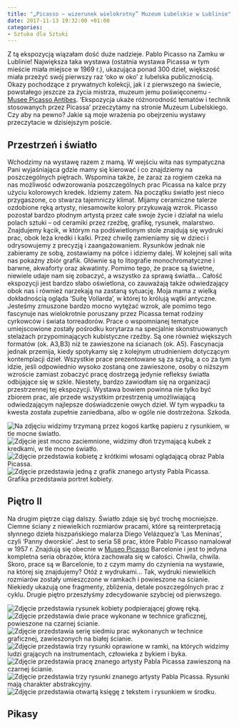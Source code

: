 ```yaml
---
title: "„Picasso – wizerunek wielokrotny” Muzeum Lubelskie w Lublinie"
date: 2017-11-13 19:32:00 +01:00
categories:
- Sztuka dla Sztuki
---
```


Z tą ekspozycją wiązałam dość duże nadzieje. Pablo Picasso na Zamku w Lublinie! Największa taka wystawa (ostatnia wystawa Picassa w tym mieście miała miejsce w 1969 r.), ukazująca ponad 300 dzieł, większość miała przeżyć swój pierwszy raz ‘oko w oko’ z lubelska publicznością. Okazy pochodzące z prywatnych kolekcji, jak i z pierwszego na świecie, powstałego jeszcze za życia mistrza, muzeum jemu poświęconemu - [Musee Picasso Antibes](http://www.antibes-juanlespins.com/culture/musee-picasso). ‘Ekspozycja ukaże różnorodność tematów i technik stosowanych przez Picassa’ przeczytamy na stronie Muzeum Lubelskiego. Czy aby na pewno? Jakie są moje wrażenia po obejrzeniu wystawy przeczytacie w dzisiejszym poście.

## Przestrzeń i światło

Wchodzimy na wystawę razem z mamą. W wejściu wita nas sympatyczna Pani wyjaśniająca gdzie mamy się kierować i co znajdziemy na poszczególnych piętrach. Wspomina także, że zaraz za rogiem czeka na nas możliwość odwzorowania poszczególnych prac Picassa na kalce przy użyciu kolorowych kredek. Idziemy zatem. Na początku światło jest nieco przygaszone, co stwarza tajemniczy klimat. Mijamy ceramiczne talerze ozdobione ręką artysty, niesamowite kolory przykuwają wzrok. Picasso pozostał bardzo płodnym artystą przez całe swoje życie i działał na wielu polach sztuki – od ceramiki przez rzeźbę, grafikę, rysunek, malarstwo. Znajdujemy kącik, w którym na podświetlonym stole znajdują się wydruki prac, obok leża kredki i kalki. Przez chwilę zamieniamy się w dzieci i odrysowujemy z precyzją i zaangażowaniem. Rysunków jednak nie zabieramy ze sobą, zostawiamy na półce i idziemy dalej.
W kolejnej sali wita nas pokaźny zbiór grafik. Głównie są to litografie monochromatyczne i barwne, akwaforty oraz akwatinty. Pomimo tego, że prace są świetne, niewiele udaje nam się zobaczyć, a wszystko za sprawą światła… Całość ekspozycji jest bardzo słabo oświetlona, co zauważają także odwiedzający obok nas i również narzekają na zastaną sytuację. Moja mama z wielką dokładnością ogląda ‘Suitę Vollarda’, w której to królują wątki antyczne. Jesteśmy zmuszone bardzo mocno wytężać wzrok, ale pomimo tego fascynuje nas wielokrotnie poruszany przez Picassa temat rodziny cyrkowców i świata torreadorów. Prace o wspomnianej tematyce umiejscowione zostały pośrodku korytarza na specjalnie skonstruowanych stelażach przypominających kubistyczne rzeźby. Są one również większych formatów (ok. A3,B3) niż te zawieszone na ścianach (ok. A5). Fascynacja jednak przemija, kiedy spotykamy się z kolejnym utrudnieniem dotyczącym kontemplacji dzieł. Wszystkie prace prezentowane są za szybą, a co za tym idzie, jeśli odpowiednio wysoko zostaną one zawieszone, osoby o niższym wzroście zamiast zobaczyć pracę dostrzegą jedynie refleksy światła odbijające się w szkle. Niestety, bardzo zawiodłam się na organizacji przestrzennej tej ekspozycji. Wystawa bowiem powinna nie tylko być zbiorem prac, ale przede wszystkim przestrzenią umożliwiającą odwiedzającym najlepsze doświadczenie owych dzieł. W tym wypadku ta kwesta została zupełnie zaniedbana, albo w ogóle nie dostrzeżona. Szkoda.

![Na zdjęciu widzimy trzymaną przez kogoś kartkę papieru z rysunkiem, w tle mocne światło.](https://assets1.ello.co/uploads/asset/attachment/6511870/ello-optimized-8332e89c.jpg)
![Zdjęcie jest mocno zaciemnione, widzimy dłoń trzymającą kubek z kredkami, w tle mocne światło.](https://assets1.ello.co/uploads/asset/attachment/6511877/ello-optimized-e74c582c.jpg)
![Zdjęcie przedstawia kobietę z krótkimi włosami oglądającą obraz Pabla Picassa.](https://assets0.ello.co/uploads/asset/attachment/6511882/ello-optimized-7650857d.jpg)
![Zdjęcie przedstawia jedną z grafik znanego artysty Pabla Picassa. Grafika przedstawia portret kobiety.](https://assets2.ello.co/uploads/asset/attachment/6511890/ello-optimized-457d8010.jpg)

## Piętro II

Na drugim piętrze ciąg dalszy. Światło zdaje się być trochę mocniejsze. Ciemne ściany z niewielkich rozmiarów pracami, które są reinterpretacją słynnego dzieła hiszpańskiego malarza Diego Velázquez’a ‘Las Meninas’, czyli ‘Panny dworskie’. Jest to seria 58 prac, które Pablo Picasso namalował w 1957 r. Znajdują się obecnie w [Museo Picasso](http://www.museupicasso.bcn.cat/) Barcelonie i jest to jedyna kompletna seria obrazów, która zachowała się w całości. Chwila, chwila. Skoro, prace są w Barcelonie, to z czym mamy do czynienia na wystawie, na której się znajdujemy? Otóż z wydrukami… Tak, wydruki niewielkich rozmiarów zostały umieszczone w ramkach i powieszone na ścianie. Niekiedy ukazują one fragmenty, zbliżenia, detale poszczególnych prac z cyklu. Drugie piętro przeszłyśmy zdecydowanie szybciej od pierwszego.

![Zdjęcie przedstawia rysunek kobiety podpierającej głowę ręką.](https://assets2.ello.co/uploads/asset/attachment/6511885/ello-optimized-795df6ec.jpg)
![Zdjęcie przedstawia dwie prace wykonane w technice graficznej, powieszone na czarnej ścianie.](https://assets1.ello.co/uploads/asset/attachment/6511896/ello-optimized-fea2288d.jpg)
![Zdjęcie przedstawia serię siedmiu prac wykonanych w technice graficznej, zawieszonych na białej ścianie.](https://assets1.ello.co/uploads/asset/attachment/6511900/ello-optimized-0e903f20.jpg)
![Zdjęcie przedstawia trzy rysunki oprawione w ramki, na których widzimy ludzi grających na instrumentach, człowieka z bykiem i byka.](https://assets1.ello.co/uploads/asset/attachment/6511904/ello-optimized-9f75a68a.jpg)
![Zdjęcie przedstawia pracę znanego artysty Pabla Picassa zawieszoną na czarnej ścianie.](https://assets1.ello.co/uploads/asset/attachment/6511905/ello-optimized-4503451a.jpg)
![Zdjęcie przedstawia trzy rysunki znanego artysty Pabla Picassa. Rysunki mają charakter abstrakcyjny.](https://assets1.ello.co/uploads/asset/attachment/6511910/ello-optimized-380747e1.jpg)
![Zdjęcie przedstawia otwartą księgę z tekstem i rysunkiem w środku.](https://assets0.ello.co/uploads/asset/attachment/6511913/ello-optimized-1ccf30c0.jpg)

## Pikasy
